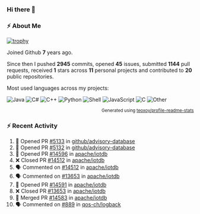 ### Hi there 👋

### :zap: About Me

[![trophy](https://github-profile-trophy.vercel.app/?username=HTHou&theme=onedark)](https://github.com/ryo-ma/github-profile-trophy)
   
Joined Github **7** years ago.

Since then I pushed **2945** commits, opened **45** issues, submitted **1144** pull requests, received **1** stars across **11** personal projects and contributed to **20** public repositories.

Most used languages across my projects:

![Java](https://img.shields.io/static/v1?style=flat-square&label=%E2%A0%80&color=555&labelColor=%23b07219&message=Java%EF%B8%B189.3%25)
![C#](https://img.shields.io/static/v1?style=flat-square&label=%E2%A0%80&color=555&labelColor=%23178600&message=C%23%EF%B8%B13.9%25)
![C++](https://img.shields.io/static/v1?style=flat-square&label=%E2%A0%80&color=555&labelColor=%23f34b7d&message=C%2B%2B%EF%B8%B12.7%25)
![Python](https://img.shields.io/static/v1?style=flat-square&label=%E2%A0%80&color=555&labelColor=%233572A5&message=Python%EF%B8%B10.7%25)
![Shell](https://img.shields.io/static/v1?style=flat-square&label=%E2%A0%80&color=555&labelColor=%2389e051&message=Shell%EF%B8%B10.7%25)
![JavaScript](https://img.shields.io/static/v1?style=flat-square&label=%E2%A0%80&color=555&labelColor=%23f1e05a&message=JavaScript%EF%B8%B10.5%25)
![C](https://img.shields.io/static/v1?style=flat-square&label=%E2%A0%80&color=555&labelColor=%23555555&message=C%EF%B8%B10.4%25)
![Other](https://img.shields.io/static/v1?style=flat-square&label=%E2%A0%80&color=555&labelColor=%23ededed&message=Other%EF%B8%B11.4%25)

<p align="right"><sub>Generated using <a href="https://github.com/marketplace/actions/profile-readme-stats">teoxoy/profile-readme-stats</a></sub></p>


<!--![](https://github.com/HTHou/HTHou/blob/output/github-contribution-grid-snake.svg)-->

<!--![Haonan Hou's github stats](https://github-readme-stats.vercel.app/api?username=HTHou&count_private=true&show_icons=true&theme=onedark)-->

<!--![Haonan Hou's wakatime stats](https://github-readme-stats.vercel.app/api/wakatime?username=HTHou&layout=compact&theme=onedark)-->

<!--![Top Langs](https://github-readme-stats.vercel.app/api/top-langs/?username=HTHou&theme=onedark&layout=compact)-->

### :zap: Recent Activity
<!--START_SECTION:activity-->
1. 💪 Opened PR [#5133](https://github.com/github/advisory-database/pull/5133) in [github/advisory-database](https://github.com/github/advisory-database)
2. 💪 Opened PR [#5132](https://github.com/github/advisory-database/pull/5132) in [github/advisory-database](https://github.com/github/advisory-database)
3. 💪 Opened PR [#14596](https://github.com/apache/iotdb/pull/14596) in [apache/iotdb](https://github.com/apache/iotdb)
4. ❌ Closed PR [#14512](https://github.com/apache/iotdb/pull/14512) in [apache/iotdb](https://github.com/apache/iotdb)
5. 🗣 Commented on [#14512](https://github.com/apache/iotdb/pull/14512#issuecomment-2565287503) in [apache/iotdb](https://github.com/apache/iotdb)
6. 🗣 Commented on [#13653](https://github.com/apache/iotdb/pull/13653#issuecomment-2565246445) in [apache/iotdb](https://github.com/apache/iotdb)
7. 💪 Opened PR [#14591](https://github.com/apache/iotdb/pull/14591) in [apache/iotdb](https://github.com/apache/iotdb)
8. ❌ Closed PR [#13653](https://github.com/apache/iotdb/pull/13653) in [apache/iotdb](https://github.com/apache/iotdb)
9. 🎉 Merged PR [#14583](https://github.com/apache/iotdb/pull/14583) in [apache/iotdb](https://github.com/apache/iotdb)
10. 🗣 Commented on [#889](https://github.com/qos-ch/logback/issues/889#issuecomment-2565067260) in [qos-ch/logback](https://github.com/qos-ch/logback)
<!--END_SECTION:activity-->

<!--
**HTHou/HTHou** is a ✨ _special_ ✨ repository because its `README.md` (this file) appears on your GitHub profile.

Here are some ideas to get you started:

- 🔭 I’m currently working on ...
- 🌱 I’m currently learning ...
- 👯 I’m looking to collaborate on ...
- 🤔 I’m looking for help with ...
- 💬 Ask me about ...
- 📫 How to reach me: ...
- 😄 Pronouns: ...
- ⚡ Fun fact: ...
-->
